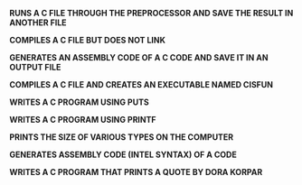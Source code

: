**RUNS A C FILE THROUGH THE PREPROCESSOR AND SAVE THE RESULT IN ANOTHER FILE**

**COMPILES A C FILE BUT DOES NOT LINK**

**GENERATES AN ASSEMBLY CODE OF A C CODE AND SAVE IT IN AN OUTPUT FILE**

**COMPILES A C FILE AND CREATES AN EXECUTABLE NAMED CISFUN**

**WRITES A C PROGRAM USING PUTS**

**WRITES A C PROGRAM USING PRINTF**

**PRINTS THE SIZE OF VARIOUS TYPES ON THE COMPUTER**

**GENERATES ASSEMBLY CODE (INTEL SYNTAX) OF A CODE**

**WRITES A C PROGRAM THAT PRINTS A QUOTE BY DORA KORPAR**
